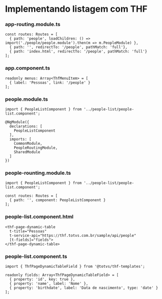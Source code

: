 # Implementando listagem com THF

### app-routing.module.ts
```
const routes: Routes = [
  { path: 'people', loadChildren: () => import('./people/people.module').then(m => m.PeopleModule) },
  { path: '', redirectTo: '/people', pathMatch: 'full'},
  { path: 'index.html', redirectTo: '/people', pathMatch: 'full'}
];
```

### app.component.ts
```
readonly menus: Array<ThfMenuItem> = [
  { label: 'Pessoas', link: '/people' }
];
```

### people.module.ts
```
import { PeopleListComponent } from '../people-list/people-list.component';

@NgModule({
  declarations: [
    PeopleListComponent
  ],
  imports: [
    CommonModule,
    PeopleRoutingModule,
    SharedModule
  ]
})
```

### people-rounting.module.ts
```
import { PeopleListComponent } from '../people-list/people-list.component';

const routes: Routes = [
  { path: '', component: PeopleListComponent }
];
```

### people-list.component.html
```
<thf-page-dynamic-table
  t-title="Pessoas"
  t-service-api="https://thf.totvs.com.br/sample/api/people"
  [t-fields]="fields">
</thf-page-dynamic-table>
```

### people-list.component.ts
```
import { ThfPageDynamicTableField } from '@totvs/thf-templates';
```

```
readonly fields: Array<ThfPageDynamicTableField> = [
  { property: 'id', key: true },
  { property: 'name', label: 'Nome' },
  { property: 'birthdate', label: 'Data de nascimento', type: 'date' }
];
```
